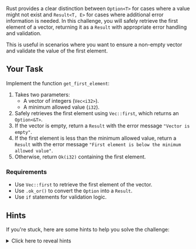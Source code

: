 Rust provides a clear distinction between `Option<T>` for cases where a value might not exist and `Result<T, E>` for cases where additional error information is needed. In this challenge, you will safely retrieve the first element of a vector, returning it as a `Result` with appropriate error handling and validation.

This is useful in scenarios where you want to ensure a non-empty vector and validate the value of the first element.

## Your Task

Implement the function `get_first_element`:

1. Takes two parameters:
   - A vector of integers (`Vec<i32>`).
   - A minimum allowed value (`i32`).
2. Safely retrieves the first element using `Vec::first`, which returns an `Option<&T>`.
3. If the vector is empty, return a `Result` with the error message `"Vector is empty"`.
4. If the first element is less than the minimum allowed value, return a `Result` with the error message `"First element is below the minimum allowed value"`.
5. Otherwise, return `Ok(i32)` containing the first element.

### Requirements

- Use `Vec::first` to retrieve the first element of the vector.
- Use `.ok_or()` to convert the `Option` into a `Result`.
- Use `if` statements for validation logic.

## Hints

If you're stuck, here are some hints to help you solve the challenge:

<details>
<summary>Click here to reveal hints</summary>

- Use `Vec::first` to safely retrieve the first element as `Option<&T>`.
- Use `.ok_or()` to provide a meaningful error message when the vector is empty.
- Perform validation using `if` statements.

</details>
